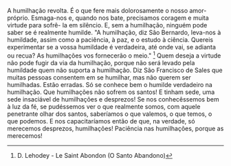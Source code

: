 A humilhação revolta. É o que fere mais dolorosamente o nosso amor-próprio. Esmaga-nos e, quando nos bate, precisamos coragem e muita virtude para sofrê- la em silêncio. E, sem a humilhação, ninguém pode saber se é realmente humilde. "A humilhação, diz São Bernardo, leva-nos à humildade, assim como a paciência, à paz, e o estudo à ciência. Quereis experimentar se a vossa humildade é verdadeira, até onde vai, se adianta ou recua? As humilhações vos fornecerão o meio." [^1] Quem deseja a virtude não pode fugir da via da humilhação, porque não será levado pela humildade quem não suporta a humilhação. Diz São Francisco de Sales que muitas pessoas consentem em se humilhar, mas não querem ser humilhadas. Estão erradas. Só se conhece bem o humilde verdadeiro na humilhação. Que humilhações não sofrem os santos! E tinham sede, uma sede insaciável de humilhações e desprezos! Se nos conhecêssemos bem à luz da fé, se pudéssemos ver o que realmente somos, com aquele penetrante olhar dos santos, saberíamos o que valemos, o que temos, o que podemos. E nos capacitaríamos então de que, na verdade, só merecemos desprezos, humilhações! Paciência nas humilhações, porque as merecemos!

[^1]: D. Lehodey - Le Saint Abondon (O Santo Abandono)